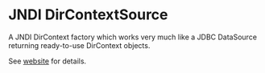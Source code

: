 # JNDI DirContextSource
A JNDI DirContext factory which works very much like a JDBC DataSource returning ready-to-use DirContext objects.

See [website](https://michael-o.github.io/dirctxsrc/) for details.
